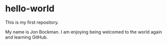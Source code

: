 # hello-world
This is my first repository.

My name is Jon Bockman. I am enjoying being welcomed to the world again and learning GitHub.
